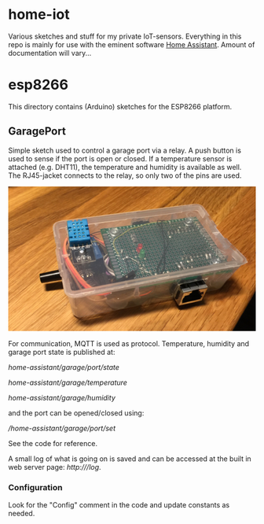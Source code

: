 # home-iot
Various sketches and stuff for my private IoT-sensors. Everything in this repo
is mainly for use with the eminent software
[Home Assistant](http://home-assistant.io). Amount of documentation will vary...

# esp8266
This directory contains (Arduino) sketches for the ESP8266 platform.

## GaragePort

Simple sketch used to control a garage port via a relay. A push button is used
to sense if the port is open or closed. If a temperature sensor is attached
(e.g. DHT11), the temperature and humidity is available as well. The
RJ45-jacket connects to the relay, so only two of the pins are used.

![Alt text](/esp8266/GaragePort/sensor.jpg?raw=true "Prototype sensor")

For communication, MQTT is used as protocol. Temperature, humidity and garage
port state is published at:

*home-assistant/garage/port/state*

*home-assistant/garage/temperature*

*home-assistant/garage/humidity*

and the port can be opened/closed using:

*/home-assistant/garage/port/set*

See the code for reference.

A small log of what is going on is saved and can be accessed at the built in
web server page: *http://<ip>/log*.

### Configuration

Look for the "Config" comment in the code and update constants as needed.